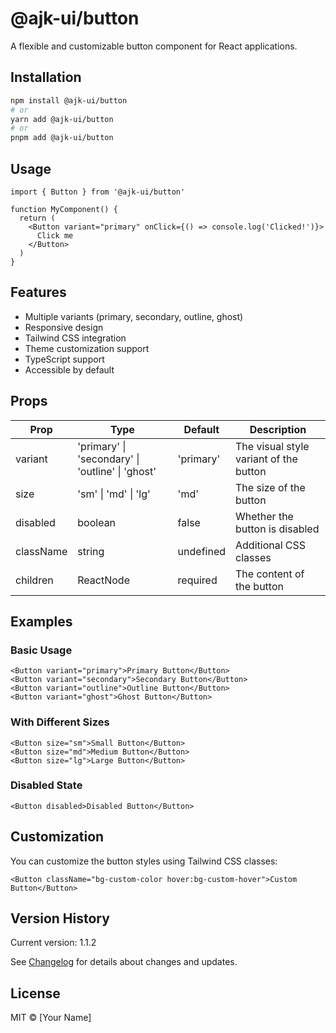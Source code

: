 # @ajk-ui/button

A flexible and customizable button component for React applications.

## Installation

```bash
npm install @ajk-ui/button
# or
yarn add @ajk-ui/button
# or
pnpm add @ajk-ui/button
```

## Usage

```tsx
import { Button } from '@ajk-ui/button'

function MyComponent() {
  return (
    <Button variant="primary" onClick={() => console.log('Clicked!')}>
      Click me
    </Button>
  )
}
```

## Features

- Multiple variants (primary, secondary, outline, ghost)
- Responsive design
- Tailwind CSS integration
- Theme customization support
- TypeScript support
- Accessible by default

## Props

| Prop      | Type                                             | Default   | Description                            |
| --------- | ------------------------------------------------ | --------- | -------------------------------------- |
| variant   | 'primary' \| 'secondary' \| 'outline' \| 'ghost' | 'primary' | The visual style variant of the button |
| size      | 'sm' \| 'md' \| 'lg'                             | 'md'      | The size of the button                 |
| disabled  | boolean                                          | false     | Whether the button is disabled         |
| className | string                                           | undefined | Additional CSS classes                 |
| children  | ReactNode                                        | required  | The content of the button              |

## Examples

### Basic Usage

```tsx
<Button variant="primary">Primary Button</Button>
<Button variant="secondary">Secondary Button</Button>
<Button variant="outline">Outline Button</Button>
<Button variant="ghost">Ghost Button</Button>
```

### With Different Sizes

```tsx
<Button size="sm">Small Button</Button>
<Button size="md">Medium Button</Button>
<Button size="lg">Large Button</Button>
```

### Disabled State

```tsx
<Button disabled>Disabled Button</Button>
```

## Customization

You can customize the button styles using Tailwind CSS classes:

```tsx
<Button className="bg-custom-color hover:bg-custom-hover">Custom Button</Button>
```

## Version History

Current version: 1.1.2

See [Changelog](../../CHANGELOG.md) for details about changes and updates.

## License

MIT © [Your Name]
